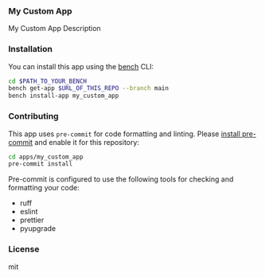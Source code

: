 ### My Custom App

My Custom App Description

### Installation

You can install this app using the [bench](https://github.com/frappe/bench) CLI:

```bash
cd $PATH_TO_YOUR_BENCH
bench get-app $URL_OF_THIS_REPO --branch main
bench install-app my_custom_app
```

### Contributing

This app uses `pre-commit` for code formatting and linting. Please [install pre-commit](https://pre-commit.com/#installation) and enable it for this repository:

```bash
cd apps/my_custom_app
pre-commit install
```

Pre-commit is configured to use the following tools for checking and formatting your code:

- ruff
- eslint
- prettier
- pyupgrade

### License

mit
